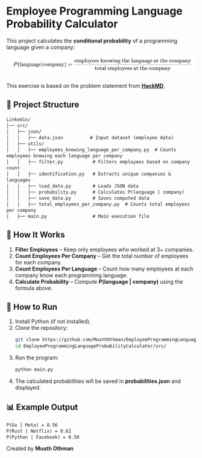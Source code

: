# Employee Programming Language Probability Calculator

This project calculates the **conditional probability** of a programming language given a company:

![img.png](img.png)

This exercise is based on the problem statement from **[HackMD](https://hackmd.io/@gtarawneh/HkzQJm-9kl)**.

## 📂 Project Structure
```
Linkedin/
│── src/
│   ├── json/
│   │   ├── data.json          # Input dataset (employee data)
│   ├── utils/
│   │   ├── employees_knowing_language_per_company.py  # Counts employees knowing each language per company
│   │   ├── filter.py           # Filters employees based on company count
│   │   ├── identification.py   # Extracts unique companies & languages
│   │   ├── load_data.py        # Loads JSON data
│   │   ├── probability.py      # Calculates P(language | company)
│   │   ├── save_data.py        # Saves computed data
│   │   ├── total_employees_per_company.py  # Counts total employees per company
│   ├── main.py                 # Main execution file
```

## 🔧 How It Works
1. **Filter Employees** – Keep only employees who worked at 3+ companies.
2. **Count Employees Per Company** – Get the total number of employees for each company.
3. **Count Employees Per Language** – Count how many employees at each company know each programming language.
4. **Calculate Probability** – Compute **P(language | company)** using the formula above.

## 🚀 How to Run
1. Install Python (if not installed).
2. Clone the repository:
   ```sh
   git clone https://github.com/MuathOthman/EmployeeProgrammingLanguageProbabilityCalculator.git
   cd EmployeeProgrammingLanguageProbabilityCalculator/src/
   ```
3. Run the program:
   ```sh
   python main.py
   ```
4. The calculated probabilities will be saved in **probabilities.json** and displayed.

## 📊 Example Output
```
P(Go | Meta) = 0.56
P(Rust | Netflix) = 0.62
P(Python | Facebook) = 0.50
```

Created by **Muath Othman**  

